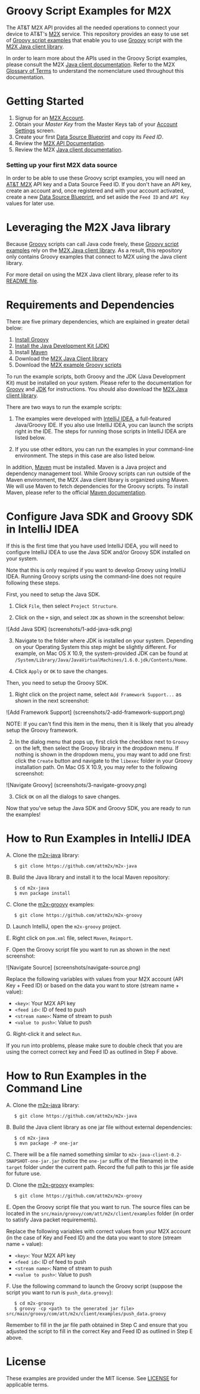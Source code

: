 Groovy Script Examples for M2X
========================

The AT&T M2X API provides all the needed operations to connect your device to AT&T's [M2X](http://m2x.att.com) service. 
This repository provides an easy to use set of [Groovy script examples](https://github.com/attm2x/m2x-groovy/tree/master/src/main/groovy/com/att/m2x/client/examples) that enable you to use [Groovy](http://groovy.codehaus.org) script with the [M2X Java client library](https://github.com/attm2x/m2x-java).

In order to learn more about the APIs used in the Groovy Script examples, please consult the M2X [Java client documentation](https://github.com/attm2x/m2x-java/blob/master/README.md). Refer to the M2X [Glossary of Terms](https://m2x.att.com/developer/documentation/glossary) to understand the nomenclature used throughout this documentation.



Getting Started
==========================
1. Signup for an [M2X Account](https://m2x.att.com/signup).
2. Obtain your _Master Key_ from the Master Keys tab of your [Account Settings](https://m2x.att.com/account) screen.
2. Create your first [Data Source Blueprint](https://m2x.att.com/blueprints) and copy its _Feed ID_.
3. Review the [M2X API Documentation](https://m2x.att.com/developer/documentation/overview).
5. Review the M2X [Java client documentation](https://github.com/attm2x/m2x-java/blob/master/README.md).

### Setting up your first M2X data source

In order to be able to use these Groovy script examples, you will need an [AT&T M2X](https://m2x.att.com/) API key and a Data Source Feed ID. If you don't have an API key, create an account and, once registered and with your account activated, create a new [Data Source Blueprint](https://m2x.att.com/blueprints), and set aside the `Feed ID` and `API Key` values for later use. 

Leveraging the M2X Java library
=======================
Because [Groovy](http://groovy.codehaus.org) scripts can call Java code freely, these [Groovy script examples](https://github.com/attm2x/m2x-groovy/tree/master/src/main/groovy/com/att/m2x/client/examples) rely on the [M2X Java client library](https://github.com/attm2x/m2x-java). As a result, this repository only contains Groovy examples that connect to M2X using the Java client library.

For more detail on using the M2X Java client library, please refer to its [README file](https://github.com/attm2x/m2x-java/blob/master/README.md).

Requirements and Dependencies
=======================
There are five primary dependencies, which are explained in greater detail below:

1. [Install Groovy](http://groovy.codehaus.org/Installing+Groovy)
2. [Install the Java Development Kit (JDK)](http://www.oracle.com/technetwork/java/javase/downloads/index.html)
3. Install [Maven]((http://maven.apache.org/download.cgi#Installation))
4. Download the [M2X Java Client library](https://github.com/attm2x/m2x-java)
5. Download the [M2X example Groovy scripts](https://github.com/attm2x/m2x-groovy)

To run the example scripts, both Groovy and the JDK (Java Development Kit) must be installed on your system. Please refer to the documentation for [Groovy](http://groovy.codehaus.org/Installing+Groovy) and [JDK](http://www.oracle.com/technetwork/java/javase/downloads/index.html) for instructions. You should also download the [M2X Java client library](https://github.com/attm2x/m2x-java).

There are two ways to run the example scripts:

1. The examples were developed with [IntelliJ IDEA](http://www.jetbrains.com/idea/), a full-featured Java/Groovy IDE. If you also use IntelliJ IDEA, you can launch the scripts right in the IDE. The steps for running those scripts in IntelliJ IDEA are listed below.

2. If you use other editors, you can run the examples in your command-line environment. The steps in this case are also listed below.

In addition, [Maven](http://maven.apache.org/) must be installed. Maven is a Java project and dependency management tool. While Groovy scripts can run outside of the Maven environment, the M2X Java client library is organized using Maven. We will use Maven to fetch dependencies for the Groovy scripts. To install Maven, please refer to the official [Maven documentation](http://maven.apache.org/download.cgi#Installation).

Configure Java SDK and Groovy SDK in IntelliJ IDEA
==================================================

If this is the first time that you have used IntelliJ IDEA, you will need to configure IntelliJ IDEA to use the Java SDK and/or Groovy SDK installed on your system.  

Note that this is only required if you want to develop Groovy using IntelliJ IDEA. Running Groovy scripts using the command-line does not require following these steps.

First, you need to setup the Java SDK.

1. Click `File`, then select `Project Structure`.

2. Click on the `+` sign, and select `JDK` as shown in the screenshot below:

![Add Java SDK]
(screenshots/1-add-java-sdk.png)

3. Navigate to the folder where JDK is installed on your system. Depending on your Operating System this step might be slightly different. For example, on Mac OS X 10.9, the system-provided JDK can be found at `/System/Library/Java/JavaVirtualMachines/1.6.0.jdk/Contents/Home`.

4. Click `Apply` or `OK` to save the changes.

Then, you need to setup the Groovy SDK.

1. Right click on the project name, select `Add Framework Support...` as shown in the next screenshot:

![Add Framework Support]
(screenshots/2-add-framework-support.png)

NOTE: If you can't find this item in the menu, then it is likely that you already setup the Groovy framework.

2. In the dialog menu that pops up, first click the checkbox next to `Groovy` on the left, then select the Groovy library in the dropdown menu. If nothing is shown in the dropdown menu, you may want to add one first: click the `Create` button and navigate to the `libexec` folder in your Groovy installation path. On Mac OS X 10.9, you may refer to the following screenshot:

![Navigate Groovy]
(screenshots/3-navigate-groovy.png)

3. Click `OK` on all the dialogs to save changes.

Now that you've setup the Java SDK and Groovy SDK, you are ready to run the examples!

How to Run Examples in IntelliJ IDEA
====================================

A. Clone the [m2x-java](https://github.com/attm2x/m2x-java) library:

```
   $ git clone https://github.com/attm2x/m2x-java
```

B. Build the Java library and install it to the local Maven repository:

```
   $ cd m2x-java
   $ mvn package install
```

C. Clone the [m2x-groovy](https://github.com/attm2x/m2x-groovy) examples:

```
   $ git clone https://github.com/attm2x/m2x-groovy
```

D. Launch IntelliJ, open the `m2x-groovy` project.

E. Right click on `pom.xml` file, select `Maven`, `Reimport`.

F. Open the Groovy script file you want to run as shown in the next screenshot:

![Navigate Source]
(screenshots/navigate-source.png)

Replace the following variables with values from your M2X account (API Key + Feed ID) or based on the data you want to store (stream name + value):

   * `<key>`: Your M2X API key
   * `<feed id>`: ID of feed to push
   * `<stream name>`: Name of stream to push
   * `<value to push>`: Value to push

G. Right-click it and select `Run`. 

If you run into problems, please make sure to double check that you are using the correct correct key and Feed ID as outlined in Step F above.

How to Run Examples in the Command Line
===================================

A. Clone the [m2x-java](https://github.com/attm2x/m2x-java) library:

```
   $ git clone https://github.com/attm2x/m2x-java
```

B. Build the Java client library as one jar file without external dependencies:

```
   $ cd m2x-java
   $ mvn package -P one-jar
```

C. There will be a file named something similar to `m2x-java-client-0.2-SNAPSHOT-one-jar.jar` (notice the `one-jar` suffix of the filename) in the `target` folder under the current path. Record the full path to this jar file aside for future use.

D. Clone the [m2x-groovy](https://github.com/attm2x/m2x-groovy) examples:

```
   $ git clone https://github.com/attm2x/m2x-groovy
```

E. Open the Groovy script file that you want to run. The source files can be located in the `src/main/groovy/com/att/m2x/client/examples` folder (in order to satisfy Java packet requirements).

Replace the following variables with correct values from your M2X account (in the case of Key and Feed ID) and the data you want to store (stream name + value):

   * `<key>`: Your M2X API key
   * `<feed id>`: ID of feed to push
   * `<stream name>`: Name of stream to push
   * `<value to push>`: Value to push

F. Use the following command to launch the Groovy script (suppose the script you want to run is `push_data.groovy`):

```
   $ cd m2x-groovy
   $ groovy -cp <path to the generated jar file> src/main/groovy/com/att/m2x/client/examples/push_data.groovy
```

   Remember to fill in the jar file path obtained in Step C and ensure that you adjusted the script to fill in the correct Key and Feed ID as outlined in Step E above. 

License
==========================

These examples are provided under the MIT license. See [LICENSE](LICENSE) for applicable terms.
